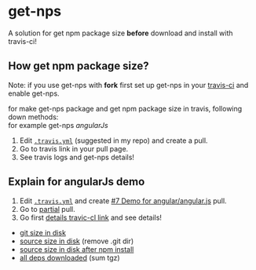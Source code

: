 # get-nps

A solution for get npm package size **before** download and install with travis-ci!

## How get npm package size?

Note: if you use get-nps with **fork** first set up get-nps in your [travis-ci](https://travis-ci.org/) and enable get-nps.

for make get-nps package and get npm package size in travis, following down methods:  
for example get-nps _angularJs_

1. Edit [`.travis.yml`](https://github.com/xtoolkit/get-nps/edit/master/.travis.yml) (suggested in my repo) and create a pull. 
2. Go to travis link in your pull page.
3. See travis logs and get-nps details!

## Explain for angularJs demo

1. Edit [`.travis.yml`](https://github.com/xtoolkit/get-nps/pull/7/files#diff-354f30a63fb0907d4ad57269548329e3R9) and create [#7 Demo for angular/angular.js](https://github.com/xtoolkit/get-nps/pull/7) pull.
2. Go to [partial](https://github.com/xtoolkit/get-nps/pull/7#partial-pull-merging) pull.
3. Go first [details travic-cl link](https://travis-ci.org/xtoolkit/get-nps/builds/198417685) and see details!
  - [git size in disk](https://travis-ci.org/xtoolkit/get-nps/builds/198417685#L268)
  - [source size in disk](https://travis-ci.org/xtoolkit/get-nps/builds/198417685#L272) (remove .git dir)
  - [source size in disk after npm install](https://travis-ci.org/xtoolkit/get-nps/builds/198417685#L282)
  - [all deps downloaded](https://travis-ci.org/xtoolkit/get-nps/builds/198417685#L290) (sum tgz)
